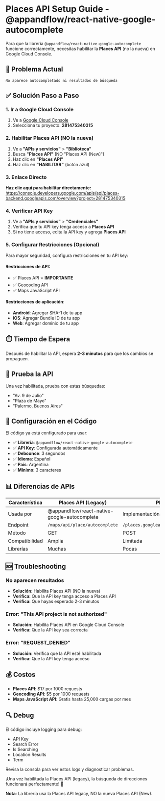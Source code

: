 # Places API Setup Guide - @appandflow/react-native-google-autocomplete

Para que la librería `@appandflow/react-native-google-autocomplete` funcione correctamente, necesitas habilitar la **Places API** (no la nueva) en Google Cloud Console.

## 🚨 Problema Actual

```
No aparece autocompletado ni resultados de búsqueda
```

## ✅ Solución Paso a Paso

### 1. Ir a Google Cloud Console

1. Ve a [Google Cloud Console](https://console.cloud.google.com/)
2. Selecciona tu proyecto: **281475340315**

### 2. Habilitar Places API (NO la nueva)

1. Ve a **"APIs y servicios"** > **"Biblioteca"**
2. Busca **"Places API"** (NO "Places API (New)")
3. Haz clic en **"Places API"**
4. Haz clic en **"HABILITAR"** (botón azul)

### 3. Enlace Directo

**Haz clic aquí para habilitar directamente:**
https://console.developers.google.com/apis/api/places-backend.googleapis.com/overview?project=281475340315

### 4. Verificar API Key

1. Ve a **"APIs y servicios"** > **"Credenciales"**
2. Verifica que tu API key tenga acceso a **Places API**
3. Si no tiene acceso, edita la API key y agrega **Places API**

### 5. Configurar Restricciones (Opcional)

Para mayor seguridad, configura restricciones en tu API key:

#### Restricciones de API:

- ✅ Places API ⭐ **IMPORTANTE**
- ✅ Geocoding API
- ✅ Maps JavaScript API

#### Restricciones de aplicación:

- **Android**: Agregar SHA-1 de tu app
- **iOS**: Agregar Bundle ID de tu app
- **Web**: Agregar dominio de tu app

## ⏱️ Tiempo de Espera

Después de habilitar la API, espera **2-3 minutos** para que los cambios se propaguen.

## 🧪 Prueba la API

Una vez habilitada, prueba con estas búsquedas:

- "Av. 9 de Julio"
- "Plaza de Mayo"
- "Palermo, Buenos Aires"

## 🔧 Configuración en el Código

El código ya está configurado para usar:

- ✅ **Librería**: `@appandflow/react-native-google-autocomplete`
- ✅ **API Key**: Configurada automáticamente
- ✅ **Debounce**: 3 segundos
- ✅ **Idioma**: Español
- ✅ **País**: Argentina
- ✅ **Mínimo**: 3 caracteres

## 📊 Diferencias de APIs

| Característica | Places API (Legacy)                          | Places API (New)                              |
| -------------- | -------------------------------------------- | --------------------------------------------- |
| Usada por      | @appandflow/react-native-google-autocomplete | Implementación manual                         |
| Endpoint       | `/maps/api/place/autocomplete`               | `/places.googleapis.com/v1/places:searchText` |
| Método         | GET                                          | POST                                          |
| Compatibilidad | Amplia                                       | Limitada                                      |
| Librerías      | Muchas                                       | Pocas                                         |

## 🆘 Troubleshooting

### No aparecen resultados

- **Solución**: Habilita Places API (NO la nueva)
- **Verifica**: Que la API key tenga acceso a Places API
- **Verifica**: Que hayas esperado 2-3 minutos

### Error: "This API project is not authorized"

- **Solución**: Habilita Places API en Google Cloud Console
- **Verifica**: Que la API key sea correcta

### Error: "REQUEST_DENIED"

- **Solución**: Verifica que la API esté habilitada
- **Verifica**: Que la API key tenga acceso

## 💰 Costos

- **Places API**: $17 por 1000 requests
- **Geocoding API**: $5 por 1000 requests
- **Maps JavaScript API**: Gratis hasta 25,000 cargas por mes

## 🔍 Debug

El código incluye logging para debug:

- API Key
- Search Error
- Is Searching
- Location Results
- Term

Revisa la consola para ver estos logs y diagnosticar problemas.

¡Una vez habilitada la Places API (legacy), la búsqueda de direcciones funcionará perfectamente! 🎉

**Nota**: La librería usa la Places API legacy, NO la nueva Places API (New).
